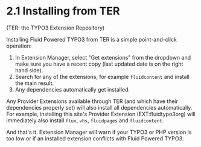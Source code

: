 2.1 Installing from TER
=======================

(TER: the TYPO3 Extension Repository)

Installing Fluid Powered TYPO3 from TER is a simple point-and-click operation:

1. In Extension Manager, select "Get extensions" from the dropdown and make sure you have a recent copy (last updated date is on the right hand side).
2. Search for any of the extensions, for example `fluidcontent` and install the main result.
3. Any dependencies automatically get installed.

Any Provider Extensions available through TER (and which have their dependencies properly set) will also install all dependencies automatically. For example, installing this site's Provider Extension (EXT:fluidtypo3org) will immediately also install `flux`, `vhs`, `fluidpages` and `fluidcontent`.

And that's it. Extension Manager will warn if your TYPO3 or PHP version is too low or if an installed extension conflicts with Fluid Powered TYPO3.
